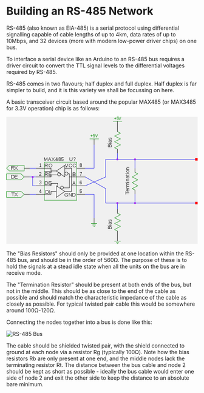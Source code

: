 Building an RS-485 Network
==========================

RS-485 (also known as EIA-485) is a serial protocol using differential signalling capable of cable lengths of up to 4km, data rates of up to 10Mbps, and 32 devices (more with modern low-power driver chips) on one bus.

To interface a serial device like an Arduino to an RS-485 bus requires a driver circuit to convert the TTL signal levels to the differential voltages required by RS-485.

RS-485 comes in two flavours; half duplex and full duplex. Half duplex is far simpler to build, and it is this variety we shall be focussing on here.

A basic transceiver circuit based around the popular MAX485 (or MAX3485 for 3.3V operation) chip is as follows:

![MAX485 transceiver circuit](max485.png)

The "Bias Resistors" should only be provided at one location within the RS-485 bus, and should be in the order of 560Ω. The purpose of these is to hold the signals at a stead idle state when all the units on the bus are in receive mode.

The "Termination Resistor" should be present at both ends of the bus, but not in the middle. This should be as close to the end of the cable as possible and should match the characteristic impedance of the cable as closely as possible. For typical twisted pair cable this would be somewhere around 100Ω-120Ω.

Connecting the nodes together into a bus is done like this:

![RS-485 Bus](max485bus.png)

The cable should be shielded twisted pair, with the shield connected to ground at each node via a resistor Rg (typically 100Ω). Note how the bias resistors Rb are only present at one end, and the middle nodes lack the terminating resistor Rt. The distance between the bus cable and node 2 should be kept as short as possible - ideally the bus cable would enter one side of node 2 and exit the other side to keep the distance to an absolute bare minimum.

